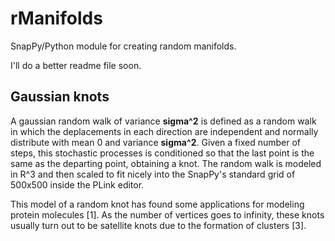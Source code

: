 rManifolds
==========

SnapPy/Python module for creating random manifolds.

I'll do a better readme file soon.

<h2> Gaussian knots </h2>

A gaussian random walk of variance <b>sigma^2</b> is defined as a random walk in which the deplacements in each direction are independent and normally distribute with mean 0 and variance <b>sigma^2</b>. Given a fixed number of steps, this stochastic processes is conditioned so that the last point is the same as the departing point, obtaining a knot. The random walk is modeled in R^3 and then scaled to fit nicely into the SnapPy's standard grid of 500x500 inside the PLink editor.

This model of a random knot has found some applications for modeling protein molecules [1]. As the number of vertices goes to infinity, these knots usually turn out to be satellite knots due to the formation of clusters [3].
